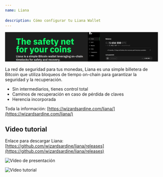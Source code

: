 ```yaml
---
name: Liana

description: Cómo configurar tu Liana Wallet
---
```


![cover](assets/cover.webp)

La red de seguridad para tus monedas, Liana es una simple billetera de Bitcoin que utiliza bloqueos de tiempo on-chain para garantizar la seguridad y la recuperación.

- Sin intermediarios, tienes control total
- Caminos de recuperación en caso de pérdida de claves
- Herencia incorporada

Toda la información: [https://wizardsardine.com/liana/](https://wizardsardine.com/liana/)

## Video tutorial

Enlace para descargar Liana: [https://github.com/wizardsardine/liana/releases](https://github.com/wizardsardine/liana/releases)

![Vídeo de presentación](https://youtu.be/siuLmQo1lM8)

![Vídeo tutorial](https://youtu.be/JrG4WMVPZDQ)
